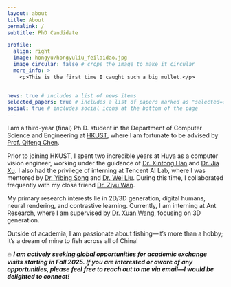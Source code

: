 ```yaml
---
layout: about
title: About
permalink: /
subtitle: PhD Candidate

profile:
  align: right
  image: hongyu/hongyuliu_feilaidao.jpg
  image_circular: false # crops the image to make it circular
  more_info: >
    <p>This is the first time I caught such a big mullet.</p>
 

news: true # includes a list of news items
selected_papers: true # includes a list of papers marked as "selected={true}"
social: true # includes social icons at the bottom of the page
---
```

I am a third-year (final) Ph.D. student in the Department of Computer Science and Engineering at [HKUST](https://hkust.edu.hk/), where I am fortunate to be advised by [Prof. Qifeng Chen](https://cqf.io/).

Prior to joining HKUST, I spent two incredible years at Huya as a computer vision engineer, working under the guidance of [Dr. Xintong Han](https://xthan.github.io/) and [Dr. Jia Xu](https://pages.cs.wisc.edu/~jiaxu/). I also had the privilege of interning at Tencent AI Lab, where I was mentored by [Dr. Yibing Song](https://ybsong00.github.io/) and [Dr. Wei Liu](https://scholar.google.com/citations?user=AjxoEpIAAAAJ&hl=zh-CN). During this time, I collaborated frequently with my close friend [Dr. Ziyu Wan](http://raywzy.com/).

My primary research interests lie in 2D/3D generation, digital humans, neural rendering, and contrastive learning. Currently, I am interning at Ant Research, where I am supervised by [Dr. Xuan Wang](https://xuanwangvc.github.io/), focusing on 3D generation.

Outside of academia, I am passionate about fishing—it’s more than a hobby; it’s a dream of mine to fish across all of China!

🔥 ***I am actively seeking global opportunities for academic exchange visits starting in Fall 2025. If you are interested or aware of any opportunities, please feel free to reach out to me via email—I would be delighted to connect!***